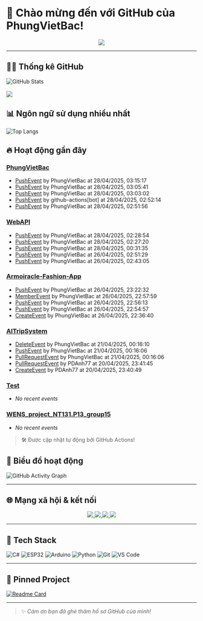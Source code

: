 # 👋 Chào mừng đến với GitHub của PhungVietBac!

<p align="center">
  <img src="https://readme-typing-svg.demolab.com/?lines=Welcome+to+my+GitHub!;I+love+Programming;AI+%7C+FullStack+%7C+Android+%7C+Desktop;Let's+build+something+awesome!&center=true&width=500&height=45&color=F7971E&vCenter=true&size=22">
</p>

---

## 🧑‍💻 Thống kê GitHub

![GitHub Stats](https://github-readme-stats.vercel.app/api?username=PhungVietBac&show_icons=true&theme=radical)
<br><br>
![](https://nirzak-streak-stats.vercel.app/?user=PhungVietBac&theme=radical)

## 📊 Ngôn ngữ sử dụng nhiều nhất

![Top Langs](https://github-readme-stats.vercel.app/api/top-langs/?username=PhungVietBac&layout=compact&theme=radical)

## 🔥 Hoạt động gần đây

<!--START_SECTION:activity-->
### [PhungVietBac](https://github.com/PhungVietBac/PhungVietBac)
- [PushEvent](https://github.com/PhungVietBac/PhungVietBac/commit/1c08f374b09a563682bda84540a3808451bb7185) by PhungVietBac at 28/04/2025, 03:15:17
- [PushEvent](https://github.com/PhungVietBac/PhungVietBac/commit/3cbb15aa538c80301c17849e2b003d4315e74925) by PhungVietBac at 28/04/2025, 03:05:41
- [PushEvent](https://github.com/PhungVietBac/PhungVietBac/commit/19e1b40d5a145561cdbe32aee5197170e1310673) by PhungVietBac at 28/04/2025, 03:03:02
- [PushEvent](https://github.com/PhungVietBac/PhungVietBac/commit/79ecbd54176a87fd2739a1709ca5fb03b0adcc21) by github-actions[bot] at 28/04/2025, 02:52:14
- [PushEvent](https://github.com/PhungVietBac/PhungVietBac/commit/148d33b349a348ccc18ce464e87cd036b272c3eb) by PhungVietBac at 28/04/2025, 02:51:56

### [WebAPI](https://github.com/PhungVietBac/WebAPI)
- [PushEvent](https://github.com/PhungVietBac/WebAPI/commit/dd99cfeebae02a0c851129cadc978173b184584e) by PhungVietBac at 28/04/2025, 02:28:54
- [PushEvent](https://github.com/PhungVietBac/WebAPI/commit/dc2a3e08a0754bea523774b09ceaf5c53747e353) by PhungVietBac at 28/04/2025, 02:27:20
- [PushEvent](https://github.com/PhungVietBac/WebAPI/commit/4b55429f7ecbd428b7b5c6294f937c85c5818943) by PhungVietBac at 28/04/2025, 00:31:35
- [PushEvent](https://github.com/PhungVietBac/WebAPI/commit/5ee21c6d6740e9c257d8ebd21412b5003d99c9bf) by PhungVietBac at 26/04/2025, 02:51:29
- [PushEvent](https://github.com/PhungVietBac/WebAPI/commit/a7bb920343978eeb6b5ad87486119bc3856037a0) by PhungVietBac at 26/04/2025, 02:43:05

### [Armoiracle-Fashion-App](https://github.com/PhungVietBac/Armoiracle-Fashion-App)
- [PushEvent](https://github.com/PhungVietBac/Armoiracle-Fashion-App/commit/9ec2d977f49d3c1a66d4bc8533a6d9a84db307c5) by PhungVietBac at 26/04/2025, 23:22:32
- [MemberEvent](https://github.com/PhungVietBac/Armoiracle-Fashion-App) by PhungVietBac at 26/04/2025, 22:57:59
- [PushEvent](https://github.com/PhungVietBac/Armoiracle-Fashion-App/commit/c1e88c8541f90c2f6dbbecaaf089d043443ec124) by PhungVietBac at 26/04/2025, 22:56:13
- [PushEvent](https://github.com/PhungVietBac/Armoiracle-Fashion-App/commit/d13f01151b5aa13bb93d7edb5d028c5eff8c3dd8) by PhungVietBac at 26/04/2025, 22:54:57
- [CreateEvent](https://github.com/PhungVietBac/Armoiracle-Fashion-App/tree/main) by PhungVietBac at 26/04/2025, 22:36:40

### [AITripSystem](https://github.com/PhungVietBac/AITripSystem)
- [DeleteEvent](https://github.com/PhungVietBac/AITripSystem) by PhungVietBac at 21/04/2025, 00:16:10
- [PushEvent](https://github.com/PhungVietBac/AITripSystem/commit/847f95c60d7f87ea3425105cef8bf1d1e6cdd3f0) by PhungVietBac at 21/04/2025, 00:16:06
- [PullRequestEvent](https://github.com/PhungVietBac/AITripSystem/pull/33) by PhungVietBac at 21/04/2025, 00:16:06
- [PullRequestEvent](https://github.com/PhungVietBac/AITripSystem/pull/33) by PDAnh77 at 20/04/2025, 23:41:45
- [CreateEvent](https://github.com/PhungVietBac/AITripSystem/tree/DucAnh) by PDAnh77 at 20/04/2025, 23:40:49

### [Test](https://github.com/PhungVietBac/Test)
- _No recent events_

### [WENS_project_NT131.P13_group15](https://github.com/PhungVietBac/WENS_project_NT131.P13_group15)
- _No recent events_


<!--END_SECTION:activity-->

> 🛠️ Được cập nhật tự động bởi GitHub Actions!

## 🧭 Biểu đồ hoạt động

![GitHub Activity Graph](https://github-readme-activity-graph.vercel.app/graph?username=PhungVietBac&theme=github-compact)

---

## 🌐 Mạng xã hội & kết nối

<p align="center">
  <a href="https://www.linkedin.com/in/b%E1%BA%AFc-ph%C3%B9ng-vi%E1%BB%87t-396674298/" target="_blank">
    <img src="https://img.shields.io/badge/-LinkedIn-0077B5?style=for-the-badge&logo=linkedin&logoColor=white" />
  </a>
  <a href="mailto:bacphungviet@gmail.com">
    <img src="https://img.shields.io/badge/-Gmail-D14836?style=for-the-badge&logo=gmail&logoColor=white" />
  </a>
  <a href="https://github.com/PhungVietBac">
    <img src="https://img.shields.io/badge/-GitHub-181717?style=for-the-badge&logo=github&logoColor=white" />
  </a>
  <a href="https://www.facebook.com/bac.phungviet.92" target="_blank">
    <img src="https://img.shields.io/badge/-Facebook-1877F2?style=for-the-badge&logo=facebook&logoColor=white" />
  </a>
</p>

---

## 🧰 Tech Stack

![C#](https://img.shields.io/badge/-CSharp-239120?style=flat&logo=c-sharp&logoColor=white)
![ESP32](https://img.shields.io/badge/-ESP32-FF5722?style=flat&logo=esphome&logoColor=white)
![Arduino](https://img.shields.io/badge/-Arduino-00979D?style=flat&logo=arduino&logoColor=white)
![Python](https://img.shields.io/badge/-Python-3776AB?style=flat&logo=python&logoColor=white)
![Git](https://img.shields.io/badge/-Git-F05032?style=flat&logo=git&logoColor=white)
![VS Code](https://img.shields.io/badge/-VSCode-007ACC?style=flat&logo=visual-studio-code&logoColor=white)

---

## 📌 Pinned Project

[![Readme Card](https://github-readme-stats.vercel.app/api/pin/?username=PhungVietBac&repo=AITripSystem&theme=radical)](https://github.com/PhungVietBac/AITripSystem)

---

> ✨ *Cảm ơn bạn đã ghé thăm hồ sơ GitHub của mình!*
